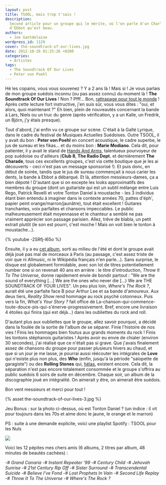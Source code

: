```yaml
---
layout: post
title: TSOOL, mais trop t'sais !
description:
  Second article pour un groupe qui le mérite, où l'on parle d'un Charlot et
  d'Ebbot qu'est beau.
authors:
  - Joe Gantdelaine
wordpress_id: 1129
cover: the-soundtrack-of-our-lives.jpg
date: 2012-10-26 01:25:26 +0200
categories:
  - Artistes
tags:
  - The Soundtrack Of Our Lives
  - Peter von Poehl
---
```


Hé les copains, vous vous souvenez ? Y a 2 ans là ! Mais si ! Je vous parlais de
mon groupe suédois inconnu (ou pas assez connu) du moment là ! **The Soundtrack
Of Our Lives** ! Non ? Pfff… Bon,
[rattrapage pour tout le monde](http://www.deadrooster.org/TSOOL-Nan-toi-tu-soules)
! Après cette lecture fort instructive, j'en suis sûr, vous vous dites : "oui,
et alors, quoi maintenant ?" Eh bien, plein de nouveautés concernant la bande à
Lars, Niels ou un truc du genre (après vérification, y a un Kalle, un Fredrik,
un Björn, j'y étais presque).

Tout d'abord, j'ai enfin vu ce groupe sur scène. C'était à la Gaîté Lyrique,
dans le cadre du festival de Musiques Actuelles Suédoises. Outre TSOOL, il y
avait du bon : **Peter von Poehl** en concert acoustique, le cadre superbe, le
jus de sureau et les fikas… et du moins bon : **Marie Modiano**. Cela dit, pour
patienter, il y avait le stand de
[Hands And Arms](http://www.handsandarms.com/), talentueux pourvoyeur de pop
suédoise ou d'ailleurs (**Club 8**, **The Radio Dept.** et dernièrement **The
Charade**, tous ces excellents groupes, c'est via cette boutique que je les ai
découverts - ceci n'est pas un message sponsorisé !). Et puis donc, en début de
soirée, tandis que le jus de sureau commençait à nous carier les dents, la bande
à Ebbot a débarqué. Et là, attention messieurs-dames, ça a bien dépoté !
D'autant que si on excepte les looks approximatifs des membres du groupe (dont
un guitariste qui est un subtil mélange entre Luis Rego, Patrick Revelli et
votre Tonton Daniel à moustache - les 3 individus étant bien entendu à imaginer
dans le contexte années 70, pattes d'éph', papier peint orange/marron/jaunâtre),
tout était excellent ! Guitares tranchantes, voix parfaites et chansons
impeccables. Le public malheureusement était moyennasse et le chanteur a semblé
ne pas vraiment apprécier son passage parisien. Allez, trêve de blabla, un petit
extrait plutôt (le son est pourri, c'est moche ! Mais on voit bien le tonton à
moustache…).

{% youtube -2SRfj-l65o %}

Ensuite, il y a eu [cet album](http://www.deezer.com/fr/album/1668777), sorti au
milieu de l'été et dont le groupe avait déjà joué pas mal de morceaux à Paris
(au passage, c'est assez triste de voir que ni Allmusic, ni le Wikipédia
français n'en parle…). Sans surprise, le disque est globalement formidable, avec
son lot de titres potentiellement number one si on revenait 40 ans en arrière :
le titre d'introduction, _Throw It To The Universe_, donne rapidement envie de
bondir partout : "We are the sound of everything […] We are the ones who never
die […) We are THE SOUNDTRACK OF YOUR LIVES". Un peu plus loin, _Where's The
Rock ?_, aurait été une parfaite face B pour Arthur Lee et sa bande d'amoureux.
Aux deux tiers, _Reality Show_ rend hommage au rock psyché cotonneux. Puis vers
la fin, _What's Your Story ?_ fait office de
La-chanson-qui-commence-toute-douce-pis-qui-s'énerve-progressivement. Bref,
encore une livraison 4 étoiles qui finira (qui est déjà…) dans les oubliettes du
rock and roll.

D'autant plus aux oubliettes que le groupe, allez savoir pourquoi, a décidé dans
la foulée de la sortie de l'album de se séparer. Finie l'histoire de nos vies !
Finis les hommages bien foutus aux grands moments du rock ! Finis les tontons
stéphanois guitaristes ! Après avoir eu envie de chialer (environ 30 secondes),
j'ai réalisé que ce n'était pas si grave. Que j'avais finalement assez de
chansons du groupe pour passer plusieurs hivers au chaud, et que si un jour je
me lasse, je pourrai aussi réécouter les intégrales de **Love** qui n'existe
plus non plus, des **Who** (enfin, jusqu'à la période "salopette de garagiste")
ou des **Rolling Stones** qui,
[hélas](http://www.deadrooster.org/The-Rolling-Stones-Doom-And-Gloom), existent
encore. Cela dit, la séparation n'est pas encore totalement consommée et le
groupe s'offrira au public suédois 6 soirs de suite en décembre. Chaque soir, un
album de la discographie joué en intégralité. On aimerait y être, on aimerait
être suédois.

Bon vent messieurs et merci pour tout !

{% asset the-soundtrack-of-our-lives-3.jpg %}

Jeu Bonus : sur la photo ci-dessus, où est Tonton Daniel ? (un indice : il vit
pour toujours dans les 70s et aime donc le jaune, le orange et le marron)

PS : suite à une demande explicite, voici une playlist Spotify : TSOOL pour les
Nuls

[<img src="/squelettes/images/spotify-button.png" />](http://open.spotify.com/user/guiguilele/playlist/5LsxyQ5T9nuSeLFHvh55Op)

Voici les 12 pépites mes chers amis (6 albums, 2 titres par album, 48 minutes de
beautés cachées) :

-# _Grand Canaria_ -# _Instant Repeater '99_ -# _Century Child_ -# _Jehovah
Sunrise_ -# _21st Century Rip Off_ -# _Sister Surround_ -# _Transcendental
Suicide_ -# _Believe I've Fond_ -# _Lost Prophets In Vain_ -# _Second Life
Replay_ -# _Throw It To The Universe_ -# _Where's The Rock ?_
